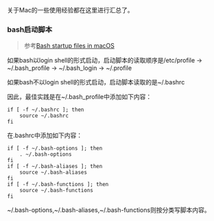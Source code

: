 关于Mac的一些使用经验都在这里进行汇总了。

### bash启动脚本

> 参考[Bash startup files in macOS](https://ss64.com/osx/syntax-bashrc.html)

如果bash以login shell的形式启动，启动脚本的读取顺序是/etc/profile -> ~/.bash_profile -> ~/.bash_login -> ~/.profile

如果bash不以login shell的形式启动，启动脚本读取的是~/.bashrc

因此，最佳实践是在~/.bash_profile中添加如下内容：

	if [ -f ~/.bashrc ]; then
		source ~/.bashrc
	fi
	
在.bashrc中添加如下内容：

	if [ -f ~/.bash-options ]; then
		. ~/.bash-options
	fi
	if [ -f ~/.bash-aliases ]; then
		source ~/.bash-aliases 
	fi
	if [ -f ~/.bash-functions ]; then
		source ~/.bash-functions
	fi
	
~/.bash-options,~/.bash-aliases,~/.bash-functions则按分类写脚本内容。


